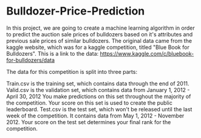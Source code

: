 # Bulldozer-Price-Prediction
In this project, we are going to create a machine learning algorithm in order to predict the auction sale prices of bulldozers based on it's attributes and previous sale prices of similar bulldozers.
The original data came from the kaggle website, which was for a kaggle competition, titled "Blue Book for Bulldozers". This is a link to the data: https://www.kaggle.com/c/bluebook-for-bulldozers/data

The data for this competition is split into three parts:

Train.csv is the training set, which contains data through the end of 2011.
Valid.csv is the validation set, which contains data from January 1, 2012 - April 30, 2012 You make predictions on this set throughout the majority of the competition. Your score on this set is used to create the public leaderboard.
Test.csv is the test set, which won't be released until the last week of the competition. It contains data from May 1, 2012 - November 2012. Your score on the test set determines your final rank for the competition.
